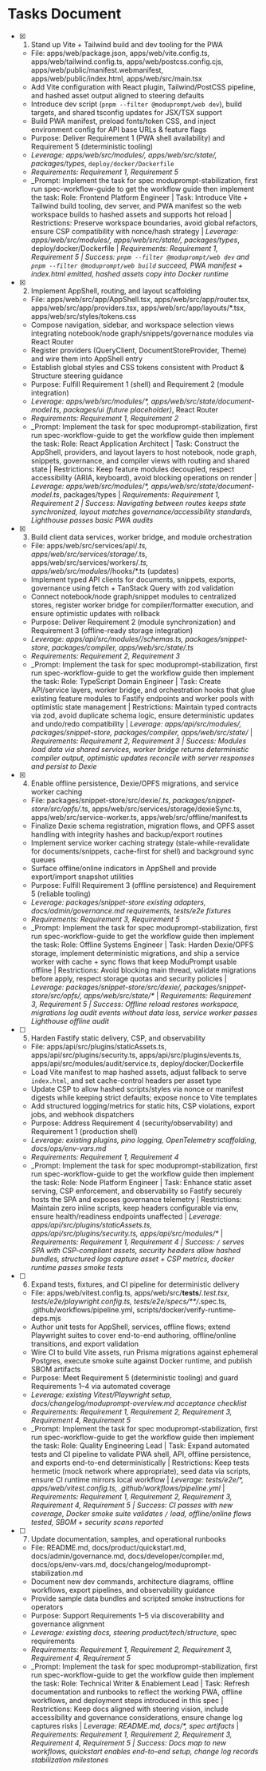 # Tasks Document

- [x] 1. Stand up Vite + Tailwind build and dev tooling for the PWA
  - File: apps/web/package.json, apps/web/vite.config.ts, apps/web/tailwind.config.ts, apps/web/postcss.config.cjs, apps/web/public/manifest.webmanifest, apps/web/public/index.html, apps/web/src/main.tsx
  - Add Vite configuration with React plugin, Tailwind/PostCSS pipeline, and hashed asset output aligned to steering defaults
  - Introduce dev script (`pnpm --filter @moduprompt/web dev`), build targets, and shared tsconfig updates for JSX/TSX support
  - Build PWA manifest, preload fonts/token CSS, and inject environment config for API base URLs & feature flags
  - Purpose: Deliver Requirement 1 (PWA shell availability) and Requirement 5 (deterministic tooling)
  - _Leverage: apps/web/src/modules/*, apps/web/src/state/*, packages/types_, `deploy/docker/Dockerfile`
  - _Requirements: Requirement 1, Requirement 5_
  - _Prompt: Implement the task for spec moduprompt-stabilization, first run spec-workflow-guide to get the workflow guide then implement the task: Role: Frontend Platform Engineer | Task: Introduce Vite + Tailwind build tooling, dev server, and PWA manifest so the web workspace builds to hashed assets and supports hot reload | Restrictions: Preserve workspace boundaries, avoid global refactors, ensure CSP compatibility with nonce/hash strategy | _Leverage: apps/web/src/modules/*, apps/web/src/state/*, packages/types_, deploy/docker/Dockerfile | _Requirements: Requirement 1, Requirement 5 | Success: `pnpm --filter @moduprompt/web dev` and `pnpm --filter @moduprompt/web build` succeed, PWA manifest + index.html emitted, hashed assets copy into Docker runtime_

- [x] 2. Implement AppShell, routing, and layout scaffolding
  - File: apps/web/src/app/AppShell.tsx, apps/web/src/app/router.tsx, apps/web/src/app/providers.tsx, apps/web/src/app/layouts/*.tsx, apps/web/src/styles/tokens.css
  - Compose navigation, sidebar, and workspace selection views integrating notebook/node graph/snippets/governance modules via React Router
  - Register providers (QueryClient, DocumentStoreProvider, Theme) and wire them into AppShell entry
  - Establish global styles and CSS tokens consistent with Product & Structure steering guidance
  - Purpose: Fulfill Requirement 1 (shell) and Requirement 2 (module integration)
  - _Leverage: apps/web/src/modules/*, apps/web/src/state/document-model.ts, packages/ui (future placeholder)_, React Router
  - _Requirements: Requirement 1, Requirement 2_
  - _Prompt: Implement the task for spec moduprompt-stabilization, first run spec-workflow-guide to get the workflow guide then implement the task: Role: React Application Architect | Task: Construct the AppShell, providers, and layout layers to host notebook, node graph, snippets, governance, and compiler views with routing and shared state | Restrictions: Keep feature modules decoupled, respect accessibility (ARIA, keyboard), avoid blocking operations on render | _Leverage: apps/web/src/modules/*, apps/web/src/state/document-model.ts_, packages/types | _Requirements: Requirement 1, Requirement 2 | Success: Navigating between routes keeps state synchronized, layout matches governance/accessibility standards, Lighthouse passes basic PWA audits_

- [x] 3. Build client data services, worker bridge, and module orchestration
  - File: apps/web/src/services/api/*.ts, apps/web/src/services/storage/*.ts, apps/web/src/services/workers/*.ts, apps/web/src/modules/*/hooks/*.ts (updates)
  - Implement typed API clients for documents, snippets, exports, governance using fetch + TanStack Query with zod validation
  - Connect notebook/node graph/snippet modules to centralized stores, register worker bridge for compiler/formatter execution, and ensure optimistic updates with rollback
  - Purpose: Deliver Requirement 2 (module synchronization) and Requirement 3 (offline-ready storage integration)
  - _Leverage: apps/api/src/modules/*/schemas.ts, packages/snippet-store, packages/compiler, apps/web/src/state/*.ts_
  - _Requirements: Requirement 2, Requirement 3_
  - _Prompt: Implement the task for spec moduprompt-stabilization, first run spec-workflow-guide to get the workflow guide then implement the task: Role: TypeScript Domain Engineer | Task: Create API/service layers, worker bridge, and orchestration hooks that glue existing feature modules to Fastify endpoints and worker pools with optimistic state management | Restrictions: Maintain typed contracts via zod, avoid duplicate schema logic, ensure deterministic updates and undo/redo compatibility | _Leverage: apps/api/src/modules/*, packages/snippet-store, packages/compiler, apps/web/src/state/*_ | _Requirements: Requirement 2, Requirement 3 | Success: Modules load data via shared services, worker bridge returns deterministic compiler output, optimistic updates reconcile with server responses and persist to Dexie_

- [x] 4. Enable offline persistence, Dexie/OPFS migrations, and service worker caching
  - File: packages/snippet-store/src/dexie/*.ts, packages/snippet-store/src/opfs/*.ts, apps/web/src/services/storage/dexieSync.ts, apps/web/src/service-worker.ts, apps/web/src/offline/manifest.ts
  - Finalize Dexie schema registration, migration flows, and OPFS asset handling with integrity hashes and backup/export routines
  - Implement service worker caching strategy (stale-while-revalidate for documents/snippets, cache-first for shell) and background sync queues
  - Surface offline/online indicators in AppShell and provide export/import snapshot utilities
  - Purpose: Fulfill Requirement 3 (offline persistence) and Requirement 5 (reliable tooling)
  - _Leverage: packages/snippet-store existing adapters, docs/admin/governance.md requirements, tests/e2e fixtures_
  - _Requirements: Requirement 3, Requirement 5_
  - _Prompt: Implement the task for spec moduprompt-stabilization, first run spec-workflow-guide to get the workflow guide then implement the task: Role: Offline Systems Engineer | Task: Harden Dexie/OPFS storage, implement deterministic migrations, and ship a service worker with cache + sync flows that keep ModuPrompt usable offline | Restrictions: Avoid blocking main thread, validate migrations before apply, respect storage quotas and security policies | _Leverage: packages/snippet-store/src/dexie/*, packages/snippet-store/src/opfs/*, apps/web/src/state/*_ | _Requirements: Requirement 3, Requirement 5 | Success: Offline reload restores workspace, migrations log audit events without data loss, service worker passes Lighthouse offline audit_

- [ ] 5. Harden Fastify static delivery, CSP, and observability
  - File: apps/api/src/plugins/staticAssets.ts, apps/api/src/plugins/security.ts, apps/api/src/plugins/events.ts, apps/api/src/modules/audit/service.ts, deploy/docker/Dockerfile
  - Load Vite manifest to map hashed assets, adjust fallback to serve `index.html`, and set cache-control headers per asset type
  - Update CSP to allow hashed scripts/styles via nonce or manifest digests while keeping strict defaults; expose nonce to Vite templates
  - Add structured logging/metrics for static hits, CSP violations, export jobs, and webhook dispatchers
  - Purpose: Address Requirement 4 (security/observability) and Requirement 1 (production shell)
  - _Leverage: existing plugins, pino logging, OpenTelemetry scaffolding, docs/ops/env-vars.md_
  - _Requirements: Requirement 1, Requirement 4_
  - _Prompt: Implement the task for spec moduprompt-stabilization, first run spec-workflow-guide to get the workflow guide then implement the task: Role: Node Platform Engineer | Task: Enhance static asset serving, CSP enforcement, and observability so Fastify securely hosts the SPA and exposes governance telemetry | Restrictions: Maintain zero inline scripts, keep headers configurable via env, ensure health/readiness endpoints unaffected | _Leverage: apps/api/src/plugins/staticAssets.ts, apps/api/src/plugins/security.ts, apps/api/src/modules/*_ | _Requirements: Requirement 1, Requirement 4 | Success: `/` serves SPA with CSP-compliant assets, security headers allow hashed bundles, structured logs capture asset + CSP metrics, docker runtime passes smoke tests_

- [ ] 6. Expand tests, fixtures, and CI pipeline for deterministic delivery
  - File: apps/web/vitest.config.ts, apps/web/src/__tests__/*.test.tsx, tests/e2e/playwright.config.ts, tests/e2e/specs/**/*.spec.ts, .github/workflows/pipeline.yml, scripts/docker/verify-runtime-deps.mjs
  - Author unit tests for AppShell, services, offline flows; extend Playwright suites to cover end-to-end authoring, offline/online transitions, and export validation
  - Wire CI to build Vite assets, run Prisma migrations against ephemeral Postgres, execute smoke suite against Docker runtime, and publish SBOM artifacts
  - Purpose: Meet Requirement 5 (deterministic tooling) and guard Requirements 1–4 via automated coverage
  - _Leverage: existing Vitest/Playwright setup, docs/changelog/moduprompt-overview.md acceptance checklist_
  - _Requirements: Requirement 1, Requirement 2, Requirement 3, Requirement 4, Requirement 5_
  - _Prompt: Implement the task for spec moduprompt-stabilization, first run spec-workflow-guide to get the workflow guide then implement the task: Role: Quality Engineering Lead | Task: Expand automated tests and CI pipeline to validate PWA shell, API, offline persistence, and exports end-to-end deterministically | Restrictions: Keep tests hermetic (mock network where appropriate), seed data via scripts, ensure CI runtime mirrors local workflow | _Leverage: tests/e2e/*, apps/web/vitest.config.ts, .github/workflows/pipeline.yml_ | _Requirements: Requirement 1, Requirement 2, Requirement 3, Requirement 4, Requirement 5 | Success: CI passes with new coverage, Docker smoke suite validates `/` load, offline/online flows tested, SBOM + security scans reported_

- [ ] 7. Update documentation, samples, and operational runbooks
  - File: README.md, docs/product/quickstart.md, docs/admin/governance.md, docs/developer/compiler.md, docs/ops/env-vars.md, docs/changelog/moduprompt-stabilization.md
  - Document new dev commands, architecture diagrams, offline workflows, export pipelines, and observability guidance
  - Provide sample data bundles and scripted smoke instructions for operators
  - Purpose: Support Requirements 1–5 via discoverability and governance alignment
  - _Leverage: existing docs, steering product/tech/structure_, spec requirements
  - _Requirements: Requirement 1, Requirement 2, Requirement 3, Requirement 4, Requirement 5_
  - _Prompt: Implement the task for spec moduprompt-stabilization, first run spec-workflow-guide to get the workflow guide then implement the task: Role: Technical Writer & Enablement Lead | Task: Refresh documentation and runbooks to reflect the working PWA, offline workflows, and deployment steps introduced in this spec | Restrictions: Keep docs aligned with steering vision, include accessibility and governance considerations, ensure change log captures risks | _Leverage: README.md, docs/*, spec artifacts_ | _Requirements: Requirement 1, Requirement 2, Requirement 3, Requirement 4, Requirement 5 | Success: Docs map to new workflows, quickstart enables end-to-end setup, change log records stabilization milestones_
